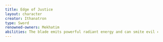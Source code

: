 ```yaml
---
title: Edge of Justice
layout: character
creator: Ithanatron
type: Sword
renowned-owners: Mekhatim
abilities: The blade emits powerful radiant energy and can smite evil creatures with one blow. Only the Chosen of the Celestial Host can bear the blade
---
```


